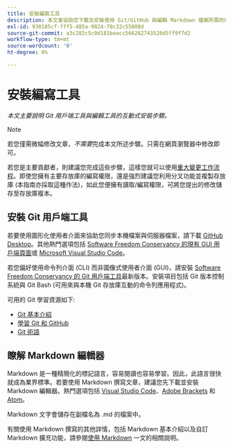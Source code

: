 ```yaml
---
title: 安裝編寫工具
description: 本文會協助您下載及安裝使用 Git/GitHub 與編輯 Markdown 檔案所需的用戶端工具。
exl-id: 930185cf-fff5-485a-9824-70c32c55800d
source-git-commit: a3c283c5c0d181beacc566262743528d5ff9f7d2
workflow-type: tm+mt
source-wordcount: '0'
ht-degree: 0%

---
```


# 安裝編寫工具

*本文主要說明 Git 用戶端工具與編輯工具的互動式安裝步驟。*

>[!NOTE]
>
>若您僅需微幅修改文章，*不需要*&#x200B;完成本文所述步驟。只需在網頁瀏覽器中修改即可。
>
>若您是主要貢獻者，則建議您完成這些步驟，這樣您就可以使用[重大變更工作流程](local-repo.md)。即使您擁有主要存放庫的編寫權限，還是強烈建議您利用分叉功能並複製存放庫 (本指南亦採取這種作法)，如此您便擁有讀取/編寫權限，可將您提出的修改儲存至存放庫複本。

## 安裝 Git 用戶端工具

若要使用圖形化使用者介面來協助您同步本機檔案與伺服器檔案，請下載 [GitHub Desktop](https://desktop.github.com/)。其他熱門選項包括 [Software Freedom Conservancy 的現有 GUI 用戶端頁面](https://git-scm.com/downloads/guis)或 [Microsoft Visual Studio Code](https://www.visualstudio.com/products/code-vs.aspx)。

若您偏好使用命令列介面 (CLI) 而非圖像式使用者介面 (GUI)，請安裝 [Software Freedom Conservancy 的 Git 用戶端工具](https://git-scm.com/downloads)最新版本。安裝項目包括 Git 版本控制系統與 Git Bash (可用來與本機 Git 存放庫互動的命令列應用程式)。

可用的 Git 學習資源如下:

* [Git 基本介紹](https://git-scm.com/book/en/v2/Getting-Started-Git-Basics)
* [學習 Git 和 GitHub](https://help.github.com/articles/good-resources-for-learning-git-and-github/)
* [Git 術語](https://help.github.com/articles/github-glossary)

## 瞭解 Markdown 編輯器

Markdown 是一種精簡化的標記語言，容易閱讀也容易學習。因此，此語言很快就成為業界標準。若要使用 Markdown 撰寫文章，建議您先下載並安裝 Markdown 編輯器。熱門選項包括 [Visual Studio Code](https://code.visualstudio.com/)、[Adobe Brackets](https://brackets.io) 和 [Atom](https://atom.io)。

Markdown 文字會儲存在副檔名為 .md 的檔案中。

有關使用 Markdown 撰寫的其他詳情，包括 Markdown 基本介紹以及自訂 Markdown 擴充功能，請參閱[使用 Markdown](../writing-essentials/markdown.md) 一文的相關說明。

<!--
## Adobe Docs Authoring Pack

Install the Docs Authoring Pack. This set of extensions includes basic authoring assistance for help when writing Markdown, and a preview feature, so that you can see what the Markdown looks like in the style of the docs.adobe.com site.

Link when available
-->
